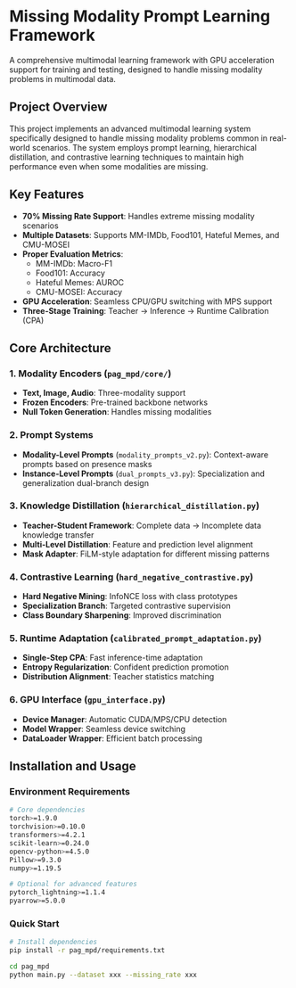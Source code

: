 # Missing Modality Prompt Learning Framework

A comprehensive multimodal learning framework with GPU acceleration support for training and testing, designed to handle missing modality problems in multimodal data.

## Project Overview

This project implements an advanced multimodal learning system specifically designed to handle missing modality problems common in real-world scenarios. The system employs prompt learning, hierarchical distillation, and contrastive learning techniques to maintain high performance even when some modalities are missing.

## Key Features

- **70% Missing Rate Support**: Handles extreme missing modality scenarios
- **Multiple Datasets**: Supports MM-IMDb, Food101, Hateful Memes, and CMU-MOSEI
- **Proper Evaluation Metrics**: 
  - MM-IMDb: Macro-F1 
  - Food101: Accuracy 
  - Hateful Memes: AUROC 
  - CMU-MOSEI: Accuracy 
- **GPU Acceleration**: Seamless CPU/GPU switching with MPS support
- **Three-Stage Training**: Teacher → Inference → Runtime Calibration (CPA)

## Core Architecture

### 1. Modality Encoders (`pag_mpd/core/`)
- **Text, Image, Audio**: Three-modality support
- **Frozen Encoders**: Pre-trained backbone networks
- **Null Token Generation**: Handles missing modalities

### 2. Prompt Systems
- **Modality-Level Prompts** (`modality_prompts_v2.py`): Context-aware prompts based on presence masks
- **Instance-Level Prompts** (`dual_prompts_v3.py`): Specialization and generalization dual-branch design

### 3. Knowledge Distillation (`hierarchical_distillation.py`)
- **Teacher-Student Framework**: Complete data → Incomplete data knowledge transfer
- **Multi-Level Distillation**: Feature and prediction level alignment
- **Mask Adapter**: FiLM-style adaptation for different missing patterns

### 4. Contrastive Learning (`hard_negative_contrastive.py`)
- **Hard Negative Mining**: InfoNCE loss with class prototypes
- **Specialization Branch**: Targeted contrastive supervision
- **Class Boundary Sharpening**: Improved discrimination

### 5. Runtime Adaptation (`calibrated_prompt_adaptation.py`)
- **Single-Step CPA**: Fast inference-time adaptation
- **Entropy Regularization**: Confident prediction promotion
- **Distribution Alignment**: Teacher statistics matching

### 6. GPU Interface (`gpu_interface.py`)
- **Device Manager**: Automatic CUDA/MPS/CPU detection
- **Model Wrapper**: Seamless device switching
- **DataLoader Wrapper**: Efficient batch processing

## Installation and Usage

### Environment Requirements

```bash
# Core dependencies
torch>=1.9.0
torchvision>=0.10.0
transformers>=4.2.1
scikit-learn>=0.24.0
opencv-python>=4.5.0
Pillow>=9.3.0
numpy>=1.19.5

# Optional for advanced features
pytorch_lightning>=1.1.4
pyarrow>=5.0.0
```

### Quick Start

```bash
# Install dependencies
pip install -r pag_mpd/requirements.txt

cd pag_mpd
python main.py --dataset xxx --missing_rate xxx

